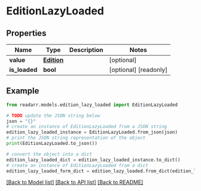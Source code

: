 # EditionLazyLoaded


## Properties

Name | Type | Description | Notes
------------ | ------------- | ------------- | -------------
**value** | [**Edition**](Edition.md) |  | [optional] 
**is_loaded** | **bool** |  | [optional] [readonly] 

## Example

```python
from readarr.models.edition_lazy_loaded import EditionLazyLoaded

# TODO update the JSON string below
json = "{}"
# create an instance of EditionLazyLoaded from a JSON string
edition_lazy_loaded_instance = EditionLazyLoaded.from_json(json)
# print the JSON string representation of the object
print(EditionLazyLoaded.to_json())

# convert the object into a dict
edition_lazy_loaded_dict = edition_lazy_loaded_instance.to_dict()
# create an instance of EditionLazyLoaded from a dict
edition_lazy_loaded_form_dict = edition_lazy_loaded.from_dict(edition_lazy_loaded_dict)
```
[[Back to Model list]](../README.md#documentation-for-models) [[Back to API list]](../README.md#documentation-for-api-endpoints) [[Back to README]](../README.md)


